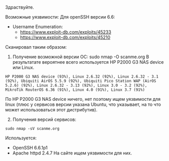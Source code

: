 Здраствуйте.

Возможные уязвимости:
Для openSSH версии 6.6:
* Username Enumeration:
  * https://www.exploit-db.com/exploits/45233
  * https://www.exploit-db.com/exploits/45210


Сканировал таким образом:
1. Получение возможной версии ОС:
sudo nmap -O scanme.org
В результатате вероятнее всего используется HP P2000 G3 NAS device или Linux.
```
HP P2000 G3 NAS device (93%), Linux 2.6.32 (92%), Linux 2.6.32 - 3.1 (92%), Ubiquiti AirOS 5.5.9 (92%), Ubiquiti Pico Station WAP (AirOS 5.2.6) (92%), Linux 2.6.32 - 3.13 (92%), Linux 3.0 - 3.2 (92%), MikroTik RouterOS 6.36 (91%), Linux 4.0 (91%), Linux 3.7 (91%)
```
По HP P2000 G3 NAS device ничего, нет поэтому ищем уязвимости для linux (плюс у сервисов версии указана Ubuntu, что указывает, на то что может использоваться этот дистрибутив).

2. Получения версий сервисов:
```
sudo nmap -sV scanme.org
```
Используется:
* OpenSSH 6.6.1p1
* Apache httpd 2.4.7
На сайте ищем уязвимости для них.
